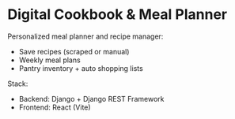 # Digital Cookbook & Meal Planner

Personalized meal planner and recipe manager:
- Save recipes (scraped or manual)
- Weekly meal plans
- Pantry inventory + auto shopping lists

Stack:
- Backend: Django + Django REST Framework
- Frontend: React (Vite)
